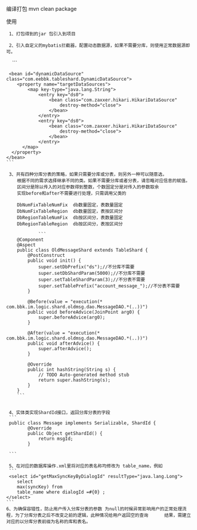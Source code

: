  编译打包
 mvn clean package

使用
    
     1、打包得到的jar 包引入到项目
     
     2、引入自定义的mybatis拦截器，配置动态数据源，如果不需要分库，则使用正常数据源即可。
     ``` 
     <!-- 配置SqlSessionFactory -->
		<bean id="sqlMessageSessionFactory" class="org.mybatis.spring.SqlSessionFactoryBean">
			<property name="configLocation" value="classpath:mybatis-config.xml"></property>
			<property name="dataSource" ref="dynamicDataSource"></property>
			<property name="plugins">
				<array>
					<bean id="tableSegInterceptor" class="com.eebbk.tableshard.ShardInterceptor" />
				</array>
			</property>
		</bean>


     <bean id="dynamicDataSource" class="com.eebbk.tableshard.DynamicDataSource">
		<property name="targetDataSources">
			<map key-type="java.lang.String">
				<entry key="ds0">
					<bean class="com.zaxxer.hikari.HikariDataSource"
						destroy-method="close">
					</bean>
				</entry>
                <entry key="ds0">
					<bean class="com.zaxxer.hikari.HikariDataSource"
						destroy-method="close">
					</bean>
				</entry>
          </map>
      </property>
    </bean>
    ``` 

     3、共有四种分库分表的策略，如果只需要分库或分表，则另外一种可以随意选，
		根据不同的需求选择继承不同的类。如果不需要分库或者分表，请忽略对应信息的赋值。
		区间分是除以传入的对应参数得到整数，个数固定分是对传入的参数取余
		实现before和after不需要进行处理，只需调用父类的
	
		DbNumFixTableNumFix  db数量固定，表数量固定
		DbNumFixTableRegion  db数量固定，表按区间分
		DbRegionTableNumFix  db按区间分，表数量固定
		DbRegionTableRegion  db按区间分，表按区间分

                ``` 
		@Component
		@Aspect
		public class OldMessageShard extends TableShard {
			@PostConstruct
			public void init() {
				super.setDbPrefix("ds");//不分库不需要
				super.setDbShardParam(5000);//不分库不需要
				super.setTableShardParam(3);//不分表不需要
				super.setTablePrefix("account_message_");//不分表不需要
			}
		
			@Before(value = "execution(* com.bbk.im.logic.shard.oldmsg.dao.MessageDAO.*(..))")
			public void beforeAdvice(JoinPoint arg0) {
				super.beforeAdvice(arg0);
			}
		
			@After(value = "execution(* com.bbk.im.logic.shard.oldmsg.dao.MessageDAO.*(..))")
			public void afterAdvice() {
				super.afterAdvice();
			}
		
			@Override
			public int hashString(String s) {
				// TODO Auto-generated method stub
				return super.hashString(s);
			}
		}
		``` 
 

     4、实体类实现ShardId接口，返回分库分表的字段
     ```
     public class Message implements Serializable, ShardId {
		 	@Override
			public Object getShardId() {
				return msgId;
			}
			
     ``` 
     
     5、在对应的数据库操作.xml里将对应的表名称均修改为 table_name，例如
     ``` 
     <select id="getMaxSyncKeyByDialogId" resultType="java.lang.Long">
		select
		max(syncKey) from
		table_name where dialogId =#{0} ;
	</select>
	``` 
    6、为确保容错性，防止用户传入分库分表的参数 为null的时候异常影响用户的正常处理流程，为了分库分表之后不改变之前的逻辑，此种情况给用户返回空的查询      结果，需建立对应的以分库分表前缀为名称的库和表名。
     
          
